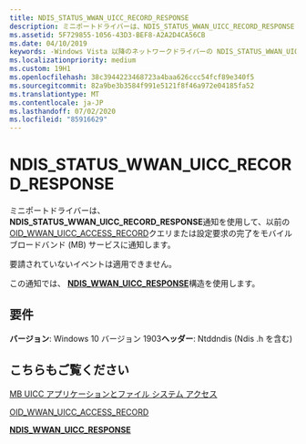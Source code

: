 ```yaml
---
title: NDIS_STATUS_WWAN_UICC_RECORD_RESPONSE
description: ミニポートドライバーは、NDIS_STATUS_WWAN_UICC_RECORD_RESPONSE 通知を使用して、前の OID_WWAN_UICC_ACCESS_RECORD クエリ要求の完了をモバイルブロードバンド (MB) サービスに通知します。
ms.assetid: 5F729855-1056-43D3-BEF8-A2A2D4CA56CB
ms.date: 04/10/2019
keywords: -Windows Vista 以降のネットワークドライバーの NDIS_STATUS_WWAN_UICC_RECORD_RESPONSE
ms.localizationpriority: medium
ms.custom: 19H1
ms.openlocfilehash: 38c3944223468723a4baa626ccc54fcf89e340f5
ms.sourcegitcommit: 82a9be3b3584f991e5121f8f46a972e04185fa52
ms.translationtype: MT
ms.contentlocale: ja-JP
ms.lasthandoff: 07/02/2020
ms.locfileid: "85916629"
---
```

# <a name="ndis_status_wwan_uicc_record_response"></a>NDIS_STATUS_WWAN_UICC_RECORD_RESPONSE

ミニポートドライバーは、 **NDIS_STATUS_WWAN_UICC_RECORD_RESPONSE**通知を使用して、以前の[OID_WWAN_UICC_ACCESS_RECORD](oid-wwan-uicc-access-record.md)クエリまたは設定要求の完了をモバイルブロードバンド (MB) サービスに通知します。

要請されていないイベントは適用できません。

この通知では、 [**NDIS_WWAN_UICC_RESPONSE**](https://docs.microsoft.com/windows-hardware/drivers/ddi/ndiswwan/ns-ndiswwan-_ndis_wwan_uicc_response)構造を使用します。

## <a name="requirements"></a>要件

**バージョン**: Windows 10 バージョン 1903**ヘッダー**: Ntddndis (Ndis .h を含む)

## <a name="see-also"></a>こちらもご覧ください

[MB UICC アプリケーションとファイル システム アクセス](mb-uicc-application-and-file-system-access.md)

[OID_WWAN_UICC_ACCESS_RECORD](oid-wwan-uicc-access-record.md)

[**NDIS_WWAN_UICC_RESPONSE**](https://docs.microsoft.com/windows-hardware/drivers/ddi/ndiswwan/ns-ndiswwan-_ndis_wwan_uicc_response)
